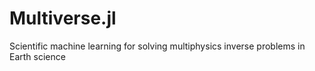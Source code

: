# Multiverse.jl
Scientific machine learning for solving multiphysics inverse problems in Earth science
